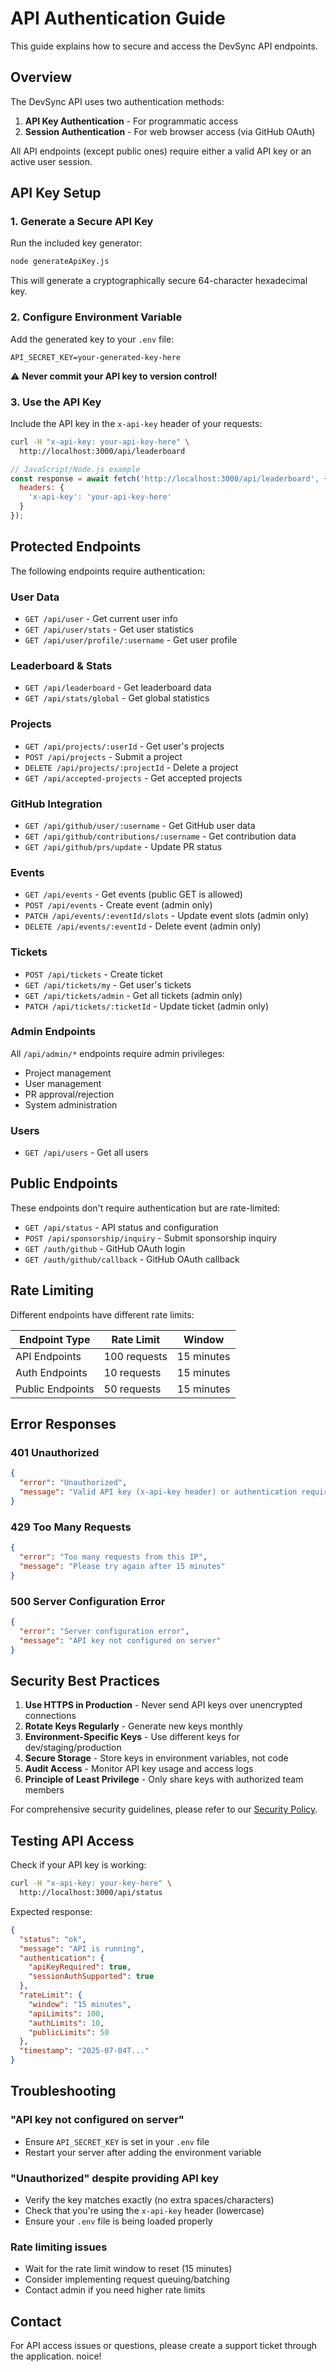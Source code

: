 # API Authentication Guide

This guide explains how to secure and access the DevSync API endpoints.

## Overview

The DevSync API uses two authentication methods:
1. **API Key Authentication** - For programmatic access
2. **Session Authentication** - For web browser access (via GitHub OAuth)

All API endpoints (except public ones) require either a valid API key or an active user session.

## API Key Setup

### 1. Generate a Secure API Key

Run the included key generator:
```bash
node generateApiKey.js
```

This will generate a cryptographically secure 64-character hexadecimal key.

### 2. Configure Environment Variable

Add the generated key to your `.env` file:
```env
API_SECRET_KEY=your-generated-key-here
```

⚠️ **Never commit your API key to version control!**

### 3. Use the API Key

Include the API key in the `x-api-key` header of your requests:

```bash
curl -H "x-api-key: your-api-key-here" \
  http://localhost:3000/api/leaderboard
```

```javascript
// JavaScript/Node.js example
const response = await fetch('http://localhost:3000/api/leaderboard', {
  headers: {
    'x-api-key': 'your-api-key-here'
  }
});
```

## Protected Endpoints

The following endpoints require authentication:

### User Data
- `GET /api/user` - Get current user info
- `GET /api/user/stats` - Get user statistics
- `GET /api/user/profile/:username` - Get user profile

### Leaderboard & Stats
- `GET /api/leaderboard` - Get leaderboard data
- `GET /api/stats/global` - Get global statistics

### Projects
- `GET /api/projects/:userId` - Get user's projects
- `POST /api/projects` - Submit a project
- `DELETE /api/projects/:projectId` - Delete a project
- `GET /api/accepted-projects` - Get accepted projects

### GitHub Integration
- `GET /api/github/user/:username` - Get GitHub user data
- `GET /api/github/contributions/:username` - Get contribution data
- `GET /api/github/prs/update` - Update PR status

### Events
- `GET /api/events` - Get events (public GET is allowed)
- `POST /api/events` - Create event (admin only)
- `PATCH /api/events/:eventId/slots` - Update event slots (admin only)
- `DELETE /api/events/:eventId` - Delete event (admin only)

### Tickets
- `POST /api/tickets` - Create ticket
- `GET /api/tickets/my` - Get user's tickets
- `GET /api/tickets/admin` - Get all tickets (admin only)
- `PATCH /api/tickets/:ticketId` - Update ticket (admin only)

### Admin Endpoints
All `/api/admin/*` endpoints require admin privileges:
- Project management
- User management
- PR approval/rejection
- System administration

### Users
- `GET /api/users` - Get all users

## Public Endpoints

These endpoints don't require authentication but are rate-limited:

- `GET /api/status` - API status and configuration
- `POST /api/sponsorship/inquiry` - Submit sponsorship inquiry
- `GET /auth/github` - GitHub OAuth login
- `GET /auth/github/callback` - GitHub OAuth callback

## Rate Limiting

Different endpoints have different rate limits:

| Endpoint Type | Rate Limit | Window |
|---------------|------------|---------|
| API Endpoints | 100 requests | 15 minutes |
| Auth Endpoints | 10 requests | 15 minutes |
| Public Endpoints | 50 requests | 15 minutes |

## Error Responses

### 401 Unauthorized
```json
{
  "error": "Unauthorized",
  "message": "Valid API key (x-api-key header) or authentication required"
}
```

### 429 Too Many Requests
```json
{
  "error": "Too many requests from this IP",
  "message": "Please try again after 15 minutes"
}
```

### 500 Server Configuration Error
```json
{
  "error": "Server configuration error",
  "message": "API key not configured on server"
}
```

## Security Best Practices

1. **Use HTTPS in Production** - Never send API keys over unencrypted connections
2. **Rotate Keys Regularly** - Generate new keys monthly
3. **Environment-Specific Keys** - Use different keys for dev/staging/production
4. **Secure Storage** - Store keys in environment variables, not code
5. **Audit Access** - Monitor API key usage and access logs
6. **Principle of Least Privilege** - Only share keys with authorized team members

For comprehensive security guidelines, please refer to our [Security Policy](SECURITY.md).

## Testing API Access

Check if your API key is working:

```bash
curl -H "x-api-key: your-key-here" \
  http://localhost:3000/api/status
```

Expected response:
```json
{
  "status": "ok",
  "message": "API is running",
  "authentication": {
    "apiKeyRequired": true,
    "sessionAuthSupported": true
  },
  "rateLimit": {
    "window": "15 minutes",
    "apiLimits": 100,
    "authLimits": 10,
    "publicLimits": 50
  },
  "timestamp": "2025-07-04T..."
}
```

## Troubleshooting

### "API key not configured on server"
- Ensure `API_SECRET_KEY` is set in your `.env` file
- Restart your server after adding the environment variable

### "Unauthorized" despite providing API key
- Verify the key matches exactly (no extra spaces/characters)
- Check that you're using the `x-api-key` header (lowercase)
- Ensure your `.env` file is being loaded properly

### Rate limiting issues
- Wait for the rate limit window to reset (15 minutes)
- Consider implementing request queuing/batching
- Contact admin if you need higher rate limits

## Contact

For API access issues or questions, please create a support ticket through the application.
noice!

